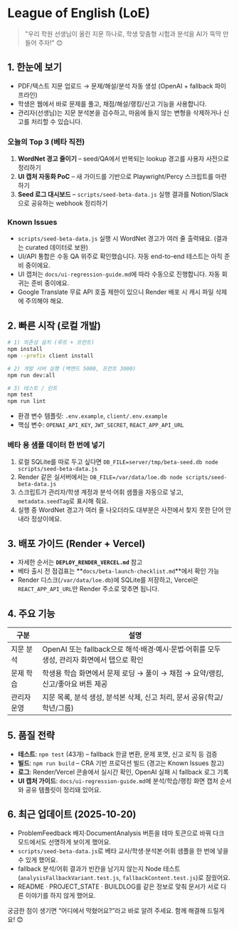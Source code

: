 # League of English (LoE)

> "우리 학원 선생님이 올린 지문 하나로, 학생 맞춤형 시험과 분석을 AI가 뚝딱 만들어 주자!" 😊

## 1. 한눈에 보기
- PDF/텍스트 지문 업로드 → 문제/해설/분석 자동 생성 (OpenAI + fallback 파이프라인)
- 학생은 웹에서 바로 문제를 풀고, 채점/해설/랭킹/신고 기능을 사용합니다.
- 관리자(선생님)는 지문 분석본을 검수하고, 마음에 들지 않는 변형을 삭제하거나 신고를 처리할 수 있습니다.

### 오늘의 Top 3 (베타 직전)
1. **WordNet 경고 줄이기** – seed/QA에서 반복되는 lookup 경고를 사용자 사전으로 정리하기
2. **UI 캡처 자동화 PoC** – 새 가이드를 기반으로 Playwright/Percy 스크립트를 마련하기
3. **Seed 로그 대시보드** – `scripts/seed-beta-data.js` 실행 결과를 Notion/Slack으로 공유하는 webhook 정리하기

### Known Issues
- `scripts/seed-beta-data.js` 실행 시 WordNet 경고가 여러 줄 출력돼요. (결과는 curated 데이터로 보완)
- UI/API 통합은 수동 QA 위주로 확인했습니다. 자동 end-to-end 테스트는 아직 준비 중이에요.
- UI 캡처는 `docs/ui-regression-guide.md`에 따라 수동으로 진행합니다. 자동 회귀는 준비 중이에요.
- Google Translate 무료 API 호출 제한이 있으니 Render 배포 시 캐시 파일 삭제에 주의해야 해요.

## 2. 빠른 시작 (로컬 개발)
```bash
# 1) 의존성 설치 (루트 + 프런트)
npm install
npm --prefix client install

# 2) 개발 서버 실행 (백엔드 5000, 프런트 3000)
npm run dev:all

# 3) 테스트 / 린트
npm test
npm run lint
```
- 환경 변수 템플릿: `.env.example`, `client/.env.example`
- 핵심 변수: `OPENAI_API_KEY`, `JWT_SECRET`, `REACT_APP_API_URL`

### 베타 용 샘플 데이터 한 번에 넣기
1. 로컬 SQLite를 따로 두고 싶다면 `DB_FILE=server/tmp/beta-seed.db node scripts/seed-beta-data.js`
2. Render 같은 실서버에서는 `DB_FILE=/var/data/loe.db node scripts/seed-beta-data.js`
3. 스크립트가 관리자/학생 계정과 분석·어휘 샘플을 자동으로 넣고, `metadata.seedTag`로 표시해 줘요.
4. 실행 중 WordNet 경고가 여러 줄 나오더라도 대부분은 사전에서 찾지 못한 단어 안내라 정상이에요.


## 3. 배포 가이드 (Render + Vercel)
- 자세한 순서는 **`DEPLOY_RENDER_VERCEL.md`** 참고
- 베타 출시 전 점검표는 **`docs/beta-launch-checklist.md`**에서 확인 가능
- Render 디스크(`/var/data/loe.db`)에 SQLite를 저장하고, Vercel은 `REACT_APP_API_URL`만 Render 주소로 맞추면 됩니다.

## 4. 주요 기능
| 구분 | 설명 |
|------|------|
| 지문 분석 | OpenAI 또는 fallback으로 해석·배경·예시·문법·어휘를 모두 생성, 관리자 화면에서 탭으로 확인 |
| 문제 학습 | 학생용 학습 화면에서 문제 로딩 → 풀이 → 채점 → 요약/랭킹, 신고/좋아요 버튼 제공 |
| 관리자 운영 | 지문 목록, 분석 생성, 분석본 삭제, 신고 처리, 문서 공유(학교/학년/그룹) |

## 5. 품질 전략
- **테스트**: `npm test` (43개) – fallback 한글 변환, 문제 포맷, 신고 로직 등 검증
- **빌드**: `npm run build` – CRA 기반 프로덕션 빌드 (경고는 Known Issues 참고)
- **로그**: Render/Vercel 콘솔에서 실시간 확인, OpenAI 실패 시 fallback 로그 기록
- **UI 캡처 가이드**: `docs/ui-regression-guide.md`에 분석/학습/랭킹 화면 캡처 순서와 공유 템플릿이 정리돼 있어요.

## 6. 최근 업데이트 (2025-10-20)
- ProblemFeedback 배지·DocumentAnalysis 버튼을 테마 토큰으로 바꿔 다크 모드에서도 선명하게 보이게 했어요.
- `scripts/seed-beta-data.js`로 베타 교사/학생·분석본·어휘 샘플을 한 번에 넣을 수 있게 했어요.
- fallback 분석/어휘 결과가 빈칸을 남기지 않는지 Node 테스트(`analysisFallbackVariant.test.js`, `fallbackContent.test.js`)로 잠궜어요.
- README · PROJECT_STATE · BUILDLOG를 같은 정보로 맞춰 문서가 서로 다른 이야기를 하지 않게 했어요.

궁금한 점이 생기면 “어디에서 막혔어요?”라고 바로 알려 주세요. 함께 해결해 드릴게요! 😊
